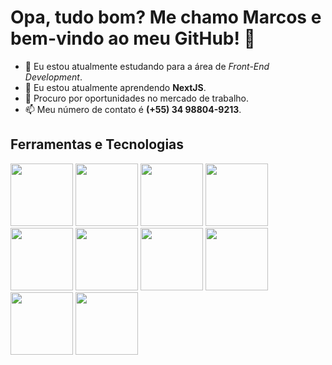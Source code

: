 # Opa, tudo bom? Me chamo **Marcos** e bem-vindo ao meu GitHub! 👋

- 🔭 Eu estou atualmente estudando para a área de *Front-End Development*.
- 🌱 Eu estou atualmente aprendendo **NextJS**.
- 💼 Procuro por oportunidades no mercado de trabalho.
- 📫 Meu número de contato é **(+55) 34 98804-9213**.

## Ferramentas e Tecnologias

  <div>
    <img width="100px" loading="lazy" src="https://cdn.jsdelivr.net/gh/devicons/devicon/icons/html5/html5-plain-wordmark.svg" />
    <img width="100px" loading="lazy" src="https://cdn.jsdelivr.net/gh/devicons/devicon/icons/css3/css3-plain-wordmark.svg" />
    <img width="100px" loading="lazy" src="https://cdn.jsdelivr.net/gh/devicons/devicon/icons/javascript/javascript-plain.svg" />
    <img width="100px" loading="lazy" src="https://cdn.jsdelivr.net/gh/devicons/devicon/icons/typescript/typescript-plain.svg" />
    <img width="100px" loading="lazy" src="https://cdn.jsdelivr.net/gh/devicons/devicon/icons/react/react-original-wordmark.svg" />
    <img width="100px" loading="lazy" src="https://cdn.jsdelivr.net/gh/devicons/devicon/icons/nextjs/nextjs-original-wordmark.svg" />
    <img width="100px" loading="lazy" src="https://cdn.jsdelivr.net/gh/devicons/devicon/icons/sass/sass-original.svg" />
    <img width="100px" loading="lazy" src="https://cdn.jsdelivr.net/gh/devicons/devicon/icons/tailwindcss/tailwindcss-original-wordmark.svg" />
    <img width="100px" loading="lazy" src="https://cdn.jsdelivr.net/gh/devicons/devicon/icons/git/git-plain-wordmark.svg" />
    <img width="100px" loading="lazy" src="https://cdn.jsdelivr.net/gh/devicons/devicon/icons/jest/jest-plain.svg" />
          
  </div>

<!--
## Contatos

## Estatísticas GitHub


**M4rcosz/m4rcosz** is a ✨ _special_ ✨ repository because its `README.md` (this file) appears on your GitHub profile.

Here are some ideas to get you started:

- 🔭 I’m currently working on ...
- 🌱 I’m currently learning ...
- 👯 I’m looking to collaborate on ...
- 🤔 I’m looking for help with ...
- 💬 Ask me about ...
- 📫 How to reach me: ...
- 😄 Pronouns: ...
- ⚡ Fun fact: ...
-->
